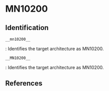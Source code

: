 # MN10200

## Identification

`__mn10200__`

: Identifies the target architecture as MN10200.

`__MN10200__`

: Identifies the target architecture as MN10200.

## References

<!---
#define CPP_PREDEFINES "-D__mn10200__ -D__MN10200__ -D__LONG_MAX__=2147483647L -D__LONG_LONG_MAX__=2147483647L -D__INT_MAX__=32767"
--->